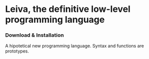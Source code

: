 # Leiva, the definitive low-level programming language
### Download & Installation
A hipotetical new programming language. Syntax and functions are prototypes.
